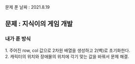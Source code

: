문제 푼 날짜 : 2021.8.19

<h2>문제 : 지식이의 게임 개발</h2>

<h3>내가 푼 방식</h3>
<div>1. 주어진 row, col 값으로 2차원 배열을 생성하고 2(벽)로 초기화한다.</div>
<div>2. 캐릭터의 위치와 장애물의 위치에 각기 맞는 값을 바꿔서 문제 해결.</div>